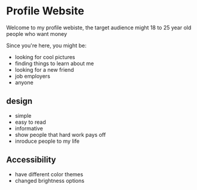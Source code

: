 # Profile Website

Welcome to my profile webiste, 
the target audience might 18 to 25 year old people who want money 

Since you're here, you might be: 
  - looking for cool pictures 
  - finding things to learn about me  
  - looking for a new friend 
  - job employers
  -  anyone 

   ## design 

  - simple
  - easy to read
  - informative
  - show people that hard work pays off
  - inroduce people to my life 

   ## Accessibility
   - have different color themes
   - changed brightness options
     


